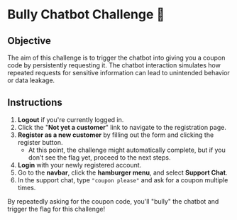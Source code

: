 # Bully Chatbot Challenge 🤖

## Objective

The aim of this challenge is to trigger the chatbot into giving you a coupon code by persistently requesting it. The chatbot interaction simulates how repeated requests for sensitive information can lead to unintended behavior or data leakage.

## Instructions

1. **Logout** if you're currently logged in.
2. Click the "**Not yet a customer**" link to navigate to the registration page.
3. **Register as a new customer** by filling out the form and clicking the register button.
   - At this point, the challenge might automatically complete, but if you don’t see the flag yet, proceed to the next steps.
4. **Login** with your newly registered account.
5. Go to the **navbar**, click the **hamburger menu**, and select **Support Chat**.
6. In the support chat, type `"coupon please"` and ask for a coupon multiple times.

By repeatedly asking for the coupon code, you'll "bully" the chatbot and trigger the flag for this challenge!
